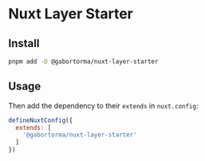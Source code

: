 # Nuxt Layer Starter

## Install

```bash
pnpm add -D @gabortorma/nuxt-layer-starter
```

## Usage

Then add the dependency to their `extends` in `nuxt.config`:

```js
defineNuxtConfig({
  extends: [
    '@gabortorma/nuxt-layer-starter'
  ]
})
```
